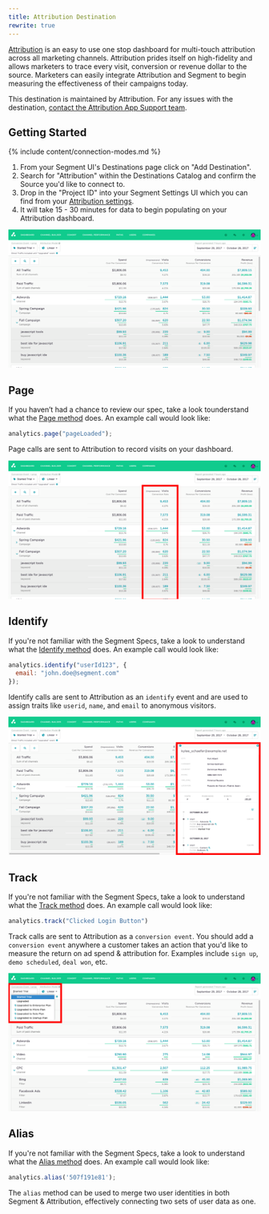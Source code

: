 ```yaml
---
title: Attribution Destination
rewrite: true
---
```

[Attribution](http://attributionapp.com/) is an easy to use one stop dashboard for multi-touch attribution across all marketing channels. Attribution prides itself on high-fidelity and allows marketers to trace every visit, conversion or revenue dollar to the source. Marketers can easily integrate Attribution and Segment to begin measuring the effectiveness of their campaigns today.

This destination is maintained by Attribution. For any issues with the destination, [contact the Attribution App Support team](mailto:support@attribtutionapp.com).


## Getting Started

{% include content/connection-modes.md %}

1. From your Segment UI's Destinations page click on "Add Destination".
2. Search for "Attribution" within the Destinations Catalog and confirm the Source you'd like to connect to.
3. Drop in the "Project ID" into your Segment Settings UI which you can find from your [Attribution settings](https://dashboard.attributionapp.com/v1/#!/settings).
4. It will take 15 - 30 minutes for data to begin populating on your Attribution dashboard.

![gettingstarted](images/att1.png)

## Page

If you haven’t had a chance to review our spec, take a look tounderstand what the [Page method](https://segment.com/docs/connections/spec/page/) does. An example call would look like:

```js
analytics.page("pageLoaded");
```

Page calls are sent to Attribution to record visits on your dashboard.

![page](images/att3.png)

## Identify

If you're not familiar with the Segment Specs, take a look to understand what the [Identify method](https://segment.com/docs/connections/spec/identify/) does. An example call would look like:

```js
analytics.identify("userId123", {
  email: "john.doe@segment.com"
});
```

Identify calls are sent to Attribution as an `identify` event and are used to assign traits like `userid`, `name`, and `email` to anonymous visitors.

![identify](images/att4.png)

## Track

If you're not familiar with the Segment Specs, take a look to understand what the [Track method](https://segment.com/docs/connections/spec/track/) does. An example call would look like:

```js
analytics.track("Clicked Login Button")
```

Track calls are sent to Attribution as a `conversion event`. You should add a `conversion event` anywhere a customer takes an action that you'd like to measure the return on ad spend & attribution for. Examples include `sign up`, `demo scheduled`, `deal won`, etc.

![page](images/att5.png)

## Alias
If you're not familiar with the Segment Specs, take a look to understand what the [Alias method](https://segment.com/docs/connections/spec/alias/) does. An example call would look like:

```js
analytics.alias('507f191e81');
```

The `alias` method can be used to merge two user identities in both Segment & Attribution, effectively connecting two sets of user data as one.
